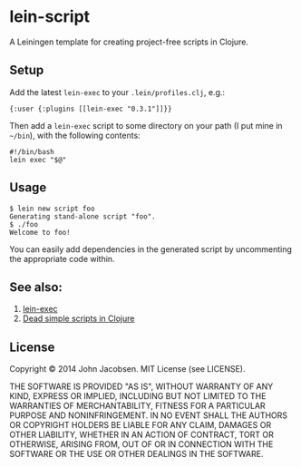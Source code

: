 # lein-script

A Leiningen template for creating project-free scripts in Clojure.

## Setup

Add the latest `lein-exec` to your `.lein/profiles.clj`, e.g.:

    {:user {:plugins [[lein-exec "0.3.1"]]}}

Then add a `lein-exec` script to some directory on your 
path (I put mine in `~/bin`), with the following contents:

    #!/bin/bash
    lein exec "$@"
    
## Usage

    $ lein new script foo
    Generating stand-alone script "foo".
    $ ./foo
    Welcome to foo!

You can easily add dependencies in the generated script by uncommenting the appropriate code within.

## See also:

1. [lein-exec](https://github.com/kumarshantanu/lein-exec)
1. [Dead simple scripts in Clojure](http://eigenhombre.com/2014/02/16/dead-simple-one-file-scripts-in-clojure/)

## License

Copyright © 2014 John Jacobsen.  MIT License (see LICENSE).

THE SOFTWARE IS PROVIDED "AS IS", WITHOUT WARRANTY OF ANY KIND, EXPRESS OR
IMPLIED, INCLUDING BUT NOT LIMITED TO THE WARRANTIES OF MERCHANTABILITY,
FITNESS FOR A PARTICULAR PURPOSE AND NONINFRINGEMENT. IN NO EVENT SHALL THE
AUTHORS OR COPYRIGHT HOLDERS BE LIABLE FOR ANY CLAIM, DAMAGES OR OTHER
LIABILITY, WHETHER IN AN ACTION OF CONTRACT, TORT OR OTHERWISE, ARISING FROM,
OUT OF OR IN CONNECTION WITH THE SOFTWARE OR THE USE OR OTHER DEALINGS IN
THE SOFTWARE.
